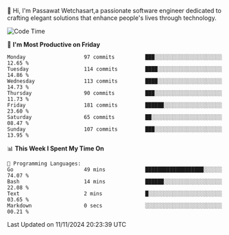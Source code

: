 
👋 Hi, I'm Passawat Wetchasart,a passionate software engineer dedicated to crafting elegant solutions that enhance people's lives through technology.


<!--START_SECTION:waka-->
![Code Time](http://img.shields.io/badge/Code%20Time-1%2C870%20hrs%204%20mins-blue)

📅 **I'm Most Productive on Friday** 

```text
Monday                   97 commits          ███░░░░░░░░░░░░░░░░░░░░░░   12.65 % 
Tuesday                  114 commits         ████░░░░░░░░░░░░░░░░░░░░░   14.86 % 
Wednesday                113 commits         ████░░░░░░░░░░░░░░░░░░░░░   14.73 % 
Thursday                 90 commits          ███░░░░░░░░░░░░░░░░░░░░░░   11.73 % 
Friday                   181 commits         ██████░░░░░░░░░░░░░░░░░░░   23.60 % 
Saturday                 65 commits          ██░░░░░░░░░░░░░░░░░░░░░░░   08.47 % 
Sunday                   107 commits         ███░░░░░░░░░░░░░░░░░░░░░░   13.95 % 
```


📊 **This Week I Spent My Time On** 

```text
💬 Programming Languages: 
Go                       49 mins             ███████████████████░░░░░░   74.07 % 
Bash                     14 mins             ██████░░░░░░░░░░░░░░░░░░░   22.08 % 
Text                     2 mins              █░░░░░░░░░░░░░░░░░░░░░░░░   03.65 % 
Markdown                 0 secs              ░░░░░░░░░░░░░░░░░░░░░░░░░   00.21 % 
```


 Last Updated on 11/11/2024 20:23:39 UTC
<!--END_SECTION:waka-->

<!--
**markpassawat/markpassawat** is a ✨ _special_ ✨ repository because its `README.md` (this file) appears on your GitHub profile.

Here are some ideas to get you started:

- 🔭 I’m currently working on ...
- 🌱 I’m currently learning ...
- 👯 I’m looking to collaborate on ...
- 🤔 I’m looking for help with ...
- 💬 Ask me about ...
- 📫 How to reach me: ...
- 😄 Pronouns: He/Him
- ⚡ Fun fact: ...
-->
